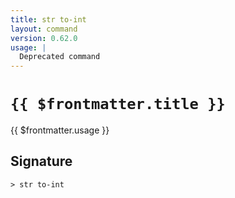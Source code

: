 ```yaml
---
title: str to-int
layout: command
version: 0.62.0
usage: |
  Deprecated command
---
```


# `{{ $frontmatter.title }}`

<div style='white-space: pre-wrap;'>{{ $frontmatter.usage }}</div>

## Signature

```> str to-int ```
